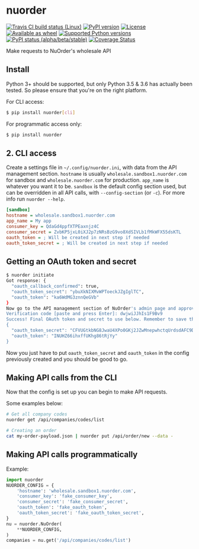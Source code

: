 # nuorder

[![Travis CI build status (Linux)](https://travis-ci.org/jmagnusson/nuorder.svg?branch=master)](https://travis-ci.org/jmagnusson/nuorder)
[![PyPI version](https://img.shields.io/pypi/v/nuorder.svg)](https://pypi.python.org/pypi/nuorder/)
[![License](https://img.shields.io/pypi/l/nuorder.svg)](https://pypi.python.org/pypi/nuorder/)
[![Available as wheel](https://img.shields.io/pypi/wheel/nuorder.svg)](https://pypi.python.org/pypi/nuorder/)
[![Supported Python versions](https://img.shields.io/pypi/pyversions/nuorder.svg)](https://pypi.python.org/pypi/nuorder/)
[![PyPI status (alpha/beta/stable)](https://img.shields.io/pypi/status/nuorder.svg)](https://pypi.python.org/pypi/nuorder/)
[![Coverage Status](https://coveralls.io/repos/github/jmagnusson/nuorder/badge.svg?branch=master)](https://coveralls.io/github/jmagnusson/nuorder?branch=master)

Make requests to NuOrder's wholesale API


## Install

Python 3+ should be supported, but only Python 3.5 & 3.6 has actually been tested. So please ensure that you're on the right platform.

For CLI access:
```bash
$ pip install nuorder[cli]
```

For programmatic access only:
```bash
$ pip install nuorder
```


## 2. CLI access

Create a settings file in `~/.config/nuorder.ini`, with data from the API management section. `hostname` is usually `wholesale.sandbox1.nuorder.com` for sandbox and `wholesale.nuorder.com` for production. `app_name` is whatever you want it to be. `sandbox` is the default config section used, but can be overridden in all API calls, with `--config-section` (or `-c`). For more info run `nuorder --help`.

```ini
[sandbox]
hostname = wholesale.sandbox1.nuorder.com
app_name = My app
consumer_key = QdaGd4ppfXTPEaxnjz4C
consumer_secret = ZvbKP5jxL0iXJ2p7zNRsBzG9vo8XdSIVLb1fMkWFX55dsKTL
oauth_token = ; Will be created in next step if needed
oauth_token_secret = ; Will be created in next step if needed
```

## Getting an OAuth token and secret

```bash
$ nuorder initiate
Got response: {
  "oauth_callback_confirmed": true,
  "oauth_token_secret": "ybuXkNIXMvWPToeckJZgIglTC",
  "oauth_token": "ka6WdMG3znnQeGVb"
}
Now go to the API management section of NuOrder's admin page and approve the pending application that matches the details above. Copy the verification code that was shown in the pop-up after the approval was made and paste it here.
Verification code [paste and press Enter]: dwjwiJJhIs1F9Bv9
Success! Final OAuth token and secret to use below. Remember to save them in the INI config.
{
  "oauth_token_secret": "CFVUGtkbNG8JwaU4XPo0GKj2JZwMnepwhctqUrdsdAFC9DUUGZQXvR8s4J",
  "oauth_token": "INUHZ66ihxffUKhg86tRjYy"
}
```

Now you just have to put `oauth_token_secret` and `oauth_token` in the config previously created and you should be good to go.

## Making API calls from the CLI

Now that the config is set up you can begin to make API requests.

Some examples below:

```bash
# Get all company codes
nuorder get /api/companies/codes/list

# Creating an order
cat my-order-payload.json | nuorder put /api/order/new --data -
```

## Making API calls programmatically

Example:

```python
import nuorder
NUORDER_CONFIG = {
    'hostname': 'wholesale.sandbox1.nuorder.com',
    'consumer_key': 'fake_consumer_key',
    'consumer_secret': 'fake_consumer_secret',
    'oauth_token': 'fake_oauth_token',
    'oauth_token_secret': 'fake_oauth_token_secret',
}
nu = nuorder.NuOrder(
    **NUORDER_CONFIG,
)
companies = nu.get('/api/companies/codes/list')
```
